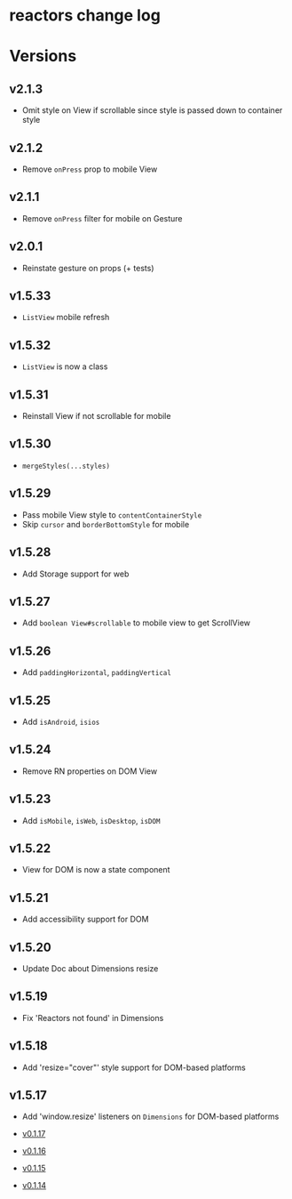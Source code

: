 reactors change log
===

# Versions

## v2.1.3

- Omit style on View if scrollable since style is passed down to container style

## v2.1.2

- Remove `onPress` prop to mobile View

## v2.1.1

- Remove `onPress` filter for mobile on Gesture

## v2.0.1

- Reinstate gesture on props (+ tests)

## v1.5.33

- `ListView` mobile refresh

## v1.5.32

- `ListView` is now a class

## v1.5.31

- Reinstall View if not scrollable for mobile

## v1.5.30

- `mergeStyles(...styles)`

## v1.5.29

- Pass mobile View style to `contentContainerStyle`
- Skip `cursor` and `borderBottomStyle` for mobile

## v1.5.28

- Add Storage support for web

## v1.5.27

- Add `boolean View#scrollable` to mobile view to get ScrollView

## v1.5.26

- Add `paddingHorizontal`, `paddingVertical`

## v1.5.25

- Add `isAndroid`, `isios`

## v1.5.24

- Remove RN properties on DOM View

## v1.5.23

- Add `isMobile`, `isWeb`, `isDesktop`, `isDOM`

## v1.5.22

- View for DOM is now a state component

## v1.5.21

- Add accessibility support for DOM

## v1.5.20

- Update Doc about Dimensions resize

## v1.5.19

- Fix 'Reactors not found' in Dimensions

## v1.5.18

- Add 'resize="cover"' style support for DOM-based platforms

## v1.5.17

- Add 'window.resize' listeners on `Dimensions` for DOM-based platforms

- [v0.1.17](https://github.com/co2-git/reactors/issues?q=milestone%3Av0.1.17)
- [v0.1.16](https://github.com/co2-git/reactors/issues?q=milestone%3Av0.1.16)
- [v0.1.15](https://github.com/co2-git/reactors/issues?q=milestone%3Av0.1.15)
- [v0.1.14](https://github.com/co2-git/reactors/issues?q=milestone%3Av0.1.14)
